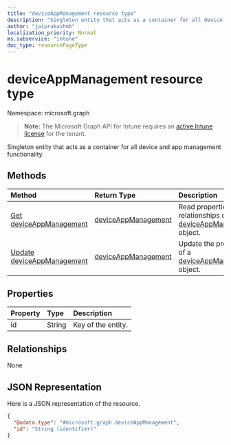 ```yaml
---
title: "deviceAppManagement resource type"
description: "Singleton entity that acts as a container for all device and app management functionality."
author: "jaiprakashmb"
localization_priority: Normal
ms.subservice: "intune"
doc_type: resourcePageType
---
```


# deviceAppManagement resource type

Namespace: microsoft.graph

> **Note:** The Microsoft Graph API for Intune requires an [active Intune license](https://go.microsoft.com/fwlink/?linkid=839381) for the tenant.

Singleton entity that acts as a container for all device and app management functionality.

## Methods
|Method|Return Type|Description|
|:---|:---|:---|
|[Get deviceAppManagement](../api/intune-policyset-deviceappmanagement-get.md)|[deviceAppManagement](../resources/intune-policyset-deviceappmanagement.md)|Read properties and relationships of the [deviceAppManagement](../resources/intune-policyset-deviceappmanagement.md) object.|
|[Update deviceAppManagement](../api/intune-policyset-deviceappmanagement-update.md)|[deviceAppManagement](../resources/intune-policyset-deviceappmanagement.md)|Update the properties of a [deviceAppManagement](../resources/intune-policyset-deviceappmanagement.md) object.|

## Properties
|Property|Type|Description|
|:---|:---|:---|
|id|String|Key of the entity.|

## Relationships
None

## JSON Representation
Here is a JSON representation of the resource.
<!-- {
  "blockType": "resource",
  "keyProperty": "id",
  "@odata.type": "microsoft.graph.deviceAppManagement"
}
-->
``` json
{
  "@odata.type": "#microsoft.graph.deviceAppManagement",
  "id": "String (identifier)"
}
```
